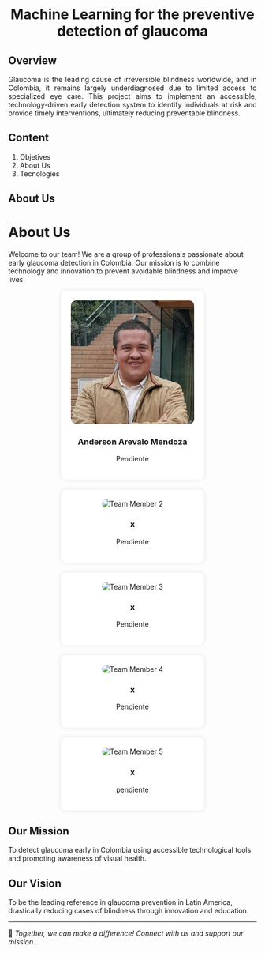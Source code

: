 <h1 align="center">
Machine Learning for the preventive detection of glaucoma
</h1>

## Overview

<p style="text-align: justify;">
Glaucoma is the leading cause of irreversible blindness worldwide, and in Colombia, it remains largely underdiagnosed due to limited access to specialized eye care. This project aims to implement an accessible, technology-driven early detection system to identify individuals at risk and provide timely interventions, ultimately reducing preventable blindness.
</p>

## Content
1. Objetives
2. About Us
3. Tecnologies 


## About Us
# About Us  

Welcome to our team! We are a group of professionals passionate about early glaucoma detection in Colombia. Our mission is to combine technology and innovation to prevent avoidable blindness and improve lives.  

<div style="display: flex; flex-wrap: wrap; justify-content: center; gap: 20px;">

<div style="background: white; padding: 20px; border-radius: 10px; width: 250px; text-align: center; box-shadow: 0px 0px 10px rgba(0, 0, 0, 0.1);">
    <img src="https://github.com/aarevalom0/aarevalom0/blob/main/Images/Professional%20image.jpeg" alt="Team Member 1" style="width: 100%; height: 250px; border-radius: 10px; object-fit: cover;">
    <h3>Anderson Arevalo Mendoza</h3>
    <p>Pendiente</p>
</div>

<div style="background: white; padding: 20px; border-radius: 10px; width: 250px; text-align: center; box-shadow: 0px 0px 10px rgba(0, 0, 0, 0.1);">
    <img src="path/to/image2.jpg" alt="Team Member 2" style="width: 100%; height: 250px; border-radius: 10px; object-fit: cover;">
    <h3>x</h3>
    <p>Pendiente</p>
</div>

<div style="background: white; padding: 20px; border-radius: 10px; width: 250px; text-align: center; box-shadow: 0px 0px 10px rgba(0, 0, 0, 0.1);">
    <img src="path/to/image3.jpg" alt="Team Member 3" style="width: 100%; height: 250px; border-radius: 10px; object-fit: cover;">
    <h3>x</h3>
    <p>Pendiente</p>
</div>

<div style="background: white; padding: 20px; border-radius: 10px; width: 250px; text-align: center; box-shadow: 0px 0px 10px rgba(0, 0, 0, 0.1);">
    <img src="path/to/image4.jpg" alt="Team Member 4" style="width: 100%; height: 250px; border-radius: 10px; object-fit: cover;">
    <h3>x</h3>
    <p>Pendiente</p>
</div>

<div style="background: white; padding: 20px; border-radius: 10px; width: 250px; text-align: center; box-shadow: 0px 0px 10px rgba(0, 0, 0, 0.1);">
    <img src="path/to/image5.jpg" alt="Team Member 5" style="width: 100%; height: 250px; border-radius: 10px; object-fit: cover;">
    <h3>x</h3>
    <p>pendiente</p>
</div>

</div>

## Our Mission  
To detect glaucoma early in Colombia using accessible technological tools and promoting awareness of visual health.  

## Our Vision  
To be the leading reference in glaucoma prevention in Latin America, drastically reducing cases of blindness through innovation and education.  

---

📌 *Together, we can make a difference! Connect with us and support our mission.*  
